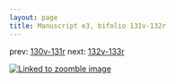 ```yaml
---
layout: page
title: Manuscript e3, bifolio 131v-132r
---
```


prev: [130v-131r](../130v-131r/) next: [132v-133r](../132v-133r/)



[![Linked to zoomble image](http://www.homermultitext.org/iipsrv?IIIF=/project/homer/pyramidal/deepzoom/hmt/e3bifolio/v1/vb_131v_132r.tif/full/2000,/0/default.jpg)](http://www.homermultitext.org/ict2/?urn=urn:cite2:hmt:e3bifolio.v1:vb_131v_132r)

